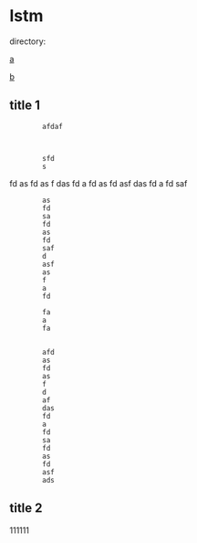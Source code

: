 # lstm

directory:

[a](#title-1)

[b](#title-2)

## title 1

            afdaf



            sfd
            s
fd
            as
            fd
            as
            f
            das
            fd
            a
            fd
            as
            fd
            asf
            das
            fd
            a
            fd
            saf

            as
            fd
            sa
            fd
            as
            fd
            saf
            d
            asf
            as
            f
            a
            fd

            fa
            a
            fa


            afd
            as
            fd
            as
            f
            d
            af
            das
            fd
            a
            fd
            sa
            fd
            as
            fd
            asf
            ads


## title 2

111111
